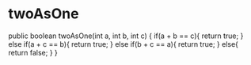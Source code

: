 # twoAsOne
public boolean twoAsOne(int a, int b, int c) {
  if(a + b == c){
    return true;
  }
  else if(a + c == b){
    return true;
  }
  else if(b + c == a){
    return true;
  }
  else{
    return false;
  }
}
